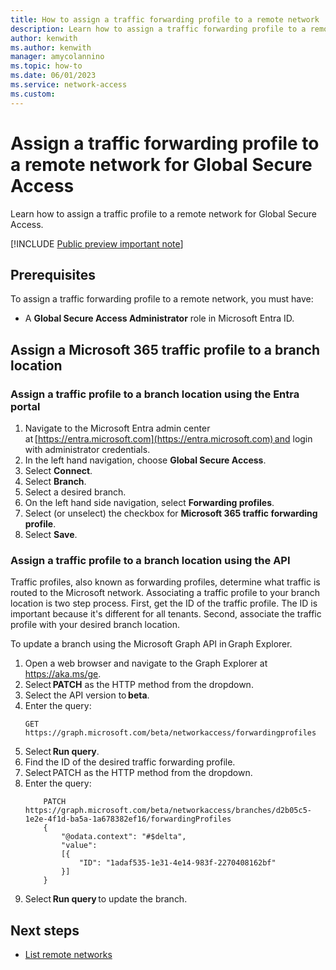 ```yaml
---
title: How to assign a traffic forwarding profile to a remote network
description: Learn how to assign a traffic forwarding profile to a remote network for Global Secure Access.
author: kenwith
ms.author: kenwith
manager: amycolannino
ms.topic: how-to
ms.date: 06/01/2023
ms.service: network-access
ms.custom: 
---
```


# Assign a traffic forwarding profile to a remote network for Global Secure Access

Learn how to assign a traffic profile to a remote network for Global Secure Access.

[!INCLUDE [Public preview important note](./includes/public-preview-important-note.md)]

## Prerequisites 

To assign a traffic forwarding profile to a remote network, you must have:

- A **Global Secure Access Administrator** role in Microsoft Entra ID. 

## Assign a Microsoft 365 traffic profile to a branch location

### Assign a traffic profile to a branch location using the Entra portal
1. Navigate to the Microsoft Entra admin center at [https://entra.microsoft.com](https://entra.microsoft.com) and login with administrator credentials.
1. In the left hand navigation, choose **Global Secure Access**. 
1. Select **Connect**. 
1. Select **Branch**.
1. Select a desired branch. 
1. On the left hand side navigation, select **Forwarding profiles**. 
1. Select (or unselect) the checkbox for **Microsoft 365 traffic forwarding profile**. 
1. Select **Save**.

### Assign a traffic profile to a branch location using the API
Traffic profiles, also known as forwarding profiles, determine what traffic is routed to the Microsoft network. Associating a traffic profile to your branch location is two step process. First, get the ID of the traffic profile. The ID is important because it's different for all tenants. Second, associate the traffic profile with your desired branch location.

To update a branch using the Microsoft Graph API in Graph Explorer. 
1. Open a web browser and navigate to the Graph Explorer at https://aka.ms/ge.
1. Select **PATCH** as the HTTP method from the dropdown. 
1. Select the API version to **beta**. 
1. Enter the query:
    ```
    GET https://graph.microsoft.com/beta/networkaccess/forwardingprofiles 
    ```
1. Select **Run query**. 
1. Find the ID of the desired traffic forwarding profile. 
1. Select PATCH as the HTTP method from the dropdown. 
1. Enter the query:
    ```
        PATCH https://graph.microsoft.com/beta/networkaccess/branches/d2b05c5-1e2e-4f1d-ba5a-1a678382ef16/forwardingProfiles
        {
            "@odata.context": "#$delta",
            "value":
            [{
                "ID": "1adaf535-1e31-4e14-983f-2270408162bf"
            }]
        }
    ```
1. Select **Run query** to update the branch. 

## Next steps
- [List remote networks](how-to-list-remote-networks.md)
